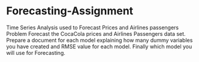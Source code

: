 # Forecasting-Assignment
Time Series Analysis used to Forecast Prices and Airlines passengers  Problem Forecast the CocaCola prices and Airlines Passengers data set. Prepare a document for each model explaining how many dummy variables you have created and RMSE value for each model. Finally which model you will use for Forecasting.
